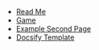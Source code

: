 - [Read Me](README)
- [Game](Game.html)
- [Example Second Page](second-page)
- [Docsify Template](DocsifyTemplate)
